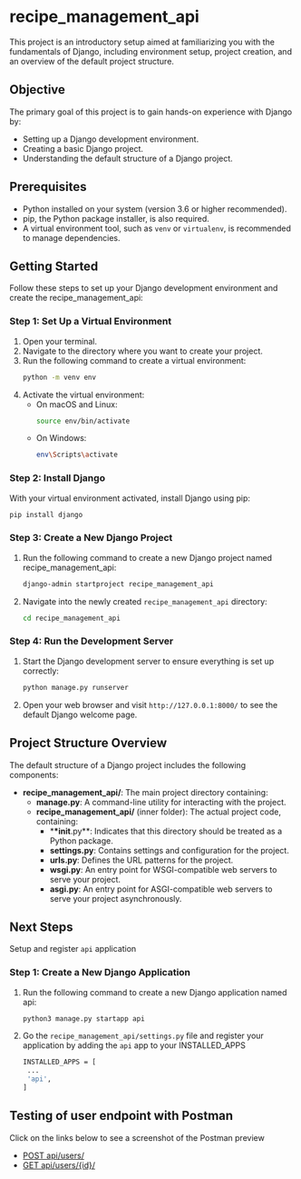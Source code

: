 # recipe_management_api

This project is an introductory setup aimed at familiarizing you with the fundamentals of Django, including environment setup, project creation, and an overview of the default project structure.

## Objective

The primary goal of this project is to gain hands-on experience with Django by:

- Setting up a Django development environment.
- Creating a basic Django project.
- Understanding the default structure of a Django project.

## Prerequisites

- Python installed on your system (version 3.6 or higher recommended).
- pip, the Python package installer, is also required.
- A virtual environment tool, such as `venv` or `virtualenv`, is recommended to manage dependencies.

## Getting Started

Follow these steps to set up your Django development environment and create the recipe_management_api:

### Step 1: Set Up a Virtual Environment

1. Open your terminal.
2. Navigate to the directory where you want to create your project.
3. Run the following command to create a virtual environment:
   ```bash
   python -m venv env
   ```
4. Activate the virtual environment:
   - On macOS and Linux:
     ```bash
     source env/bin/activate
     ```
   - On Windows:
     ```bash
     env\Scripts\activate
     ```

### Step 2: Install Django

With your virtual environment activated, install Django using pip:

```bash
pip install django
```

### Step 3: Create a New Django Project

1. Run the following command to create a new Django project named recipe_management_api:
   ```bash
   django-admin startproject recipe_management_api
   ```
2. Navigate into the newly created `recipe_management_api` directory:
   ```bash
   cd recipe_management_api
   ```

### Step 4: Run the Development Server

1. Start the Django development server to ensure everything is set up correctly:
   ```bash
   python manage.py runserver
   ```
2. Open your web browser and visit `http://127.0.0.1:8000/` to see the default Django welcome page.

## Project Structure Overview

The default structure of a Django project includes the following components:

- **recipe_management_api/**: The main project directory containing:
  - **manage.py**: A command-line utility for interacting with the project.
  - **recipe_management_api/** (inner folder): The actual project code, containing:
    - \***\*init**.py\*\*: Indicates that this directory should be treated as a Python package.
    - **settings.py**: Contains settings and configuration for the project.
    - **urls.py**: Defines the URL patterns for the project.
    - **wsgi.py**: An entry point for WSGI-compatible web servers to serve your project.
    - **asgi.py**: An entry point for ASGI-compatible web servers to serve your project asynchronously.

## Next Steps

Setup and register `api` application

### Step 1: Create a New Django Application

1. Run the following command to create a new Django application named api:
   ```bash
   python3 manage.py startapp api
   ```
2. Go the `recipe_management_api/settings.py` file and register your application by adding the `api` app to your INSTALLED_APPS
   ```bash
   INSTALLED_APPS = [
    ...
    'api',
   ]
   ```

## Testing of user endpoint with Postman

Click on the links below to see a screenshot of the Postman preview

- [POST api/users/](https://drive.google.com/file/d/17YhOcJd__Dbh2VdtgGhcMrggwnzXQvd7/view?usp=drive_link)
- [GET api/users/{id}/](https://drive.google.com/file/d/1xdYKsv1Kyd30TKtabHsYghHVKOLoXvCV/view?usp=sharing)
